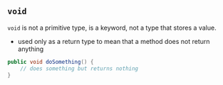 ## `void`

`void` is not a primitive type, is a keyword, not a type that stores a value.

- used only as a return type to mean that a method does not return anything

```java
public void doSomething() {
    // does something but returns nothing
}
```
